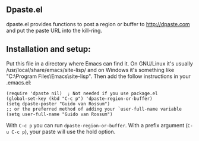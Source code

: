 ## Dpaste.el

dpaste.el provides functions to post a region or buffer to
<http://dpaste.com> and put the paste URL into the kill-ring.

## Installation and setup:

Put this file in a directory where Emacs can find it. On GNU/Linux
it's usually /usr/local/share/emacs/site-lisp/ and on Windows it's
something like "C:\Program Files\Emacs<version>\site-lisp". Then
add the follow instructions in your .emacs.el:

```
(require 'dpaste nil)  ; Not needed if you use package.el
(global-set-key (kbd "C-c p") 'dpaste-region-or-buffer)
(setq dpaste-poster "Guido van Rossum")
;; or the preferred method of adding your `user-full-name variable
(setq user-full-name "Guido van Rossum")
```

With `C-c p` you can run `dpaste-region-or-buffer`. With a prefix
argument (`C-u C-c p`), your paste will use the hold option.
